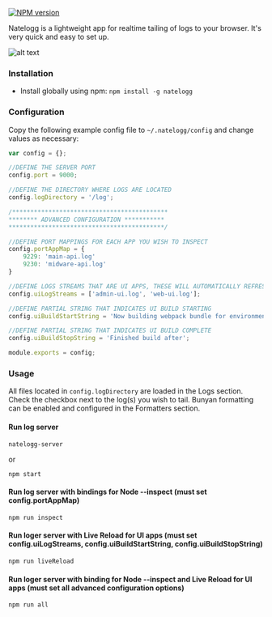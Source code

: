 [![NPM version](https://img.shields.io/npm/v/natelogg.svg)](https://www.npmjs.com/package/natelogg)

Natelogg is a lightweight app for realtime tailing of logs to your browser. It's very quick and easy to set up.

![alt text](screenshots/screenshot.png "Interface")

### Installation

- Install globally using npm: `npm install -g natelogg`

### Configuration

Copy the following example config file to `~/.natelogg/config` and change values as necessary:

```javascript
var config = {};

//DEFINE THE SERVER PORT
config.port = 9000;

//DEFINE THE DIRECTORY WHERE LOGS ARE LOCATED
config.logDirectory = '/log';

/*******************************************
******** ADVANCED CONFIGURATION ***********
*******************************************/

//DEFINE PORT MAPPINGS FOR EACH APP YOU WISH TO INSPECT
config.portAppMap = {
    9229: 'main-api.log'
    9230: 'midware-api.log'
}

//DEFINE LOGS STREAMS THAT ARE UI APPS, THESE WILL AUTOMATICALLY REFRESH WHEN YOUR BUILD PROCESS COMPLETES
config.uiLogStreams = ['admin-ui.log', 'web-ui.log'];

//DEFINE PARTIAL STRING THAT INDICATES UI BUILD STARTING
config.uiBuildStartString = 'Now building webpack bundle for environment: dev';

//DEFINE PARTIAL STRING THAT INDICATES UI BUILD COMPLETE
config.uiBuildStopString = 'Finished build after';

module.exports = config;
```

### Usage

All files located in `config.logDirectory` are loaded in the Logs section. Check the checkbox next to the log(s) you wish to tail. Bunyan formatting can be enabled and configured in the Formatters section.

#### Run log server
```
natelogg-server
```

or

```
npm start
```

#### Run log server with bindings for Node --inspect (must set config.portAppMap)
```
npm run inspect
```

#### Run loger server with Live Reload for UI apps (must set config.uiLogStreams, config.uiBuildStartString, config.uiBuildStopString)
```
npm run liveReload
```

#### Run loger server with binding for Node --inspect and Live Reload for UI apps (must set all advanced configuration options)
```
npm run all
```